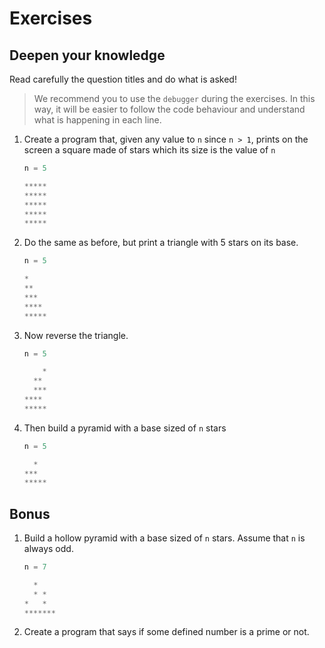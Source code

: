 # Exercises

## Deepen your knowledge

Read carefully the question titles and do what is asked!
> We recommend you to use the ``debugger`` during the exercises. In this way, it will be easier to follow the code behaviour and understand what is happening in each line.

1. Create a program that, given any value to ``n`` since ``n > 1``, prints on the screen a square made of stars which its size is the value of ``n``

    ```javascript
    n = 5

    *****
    *****
    *****
    *****
    *****
    ```

2. Do the same as before, but print a triangle with 5 stars on its base.

    ```javascript
    n = 5

    *
    **
    ***
    ****
    *****
    ```

3. Now reverse the triangle.

    ```javascript
    n = 5

        *
      **
      ***
    ****
    *****
    ```

4. Then build a pyramid with a base sized of ``n`` stars

    ```javascript
    n = 5

      *
    ***
    *****
    ```

## Bonus

1. Build a hollow pyramid with a base sized of ``n`` stars. Assume that ``n`` is always odd.

    ```javascript
    n = 7

      *
      * *
    *   *
    *******
    ```

2. Create a program that says if some defined number is a prime or not.
